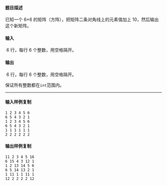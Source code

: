 #### 题目描述

已知一个 6×6 的矩阵（方阵），把矩阵二条对角线上的元素值加上 10，然后输出这个新矩阵。  

#### 输入

 6 行，每行 6 个整数，用空格隔开。

#### 输出

 6 行，每行 6 个整数，用空格隔开。

保证所有整数都在`int`范围内。

___

#### 输入样例复制

```
1 2 3 4 5 6
6 5 4 3 2 1
1 2 3 4 5 6
6 5 4 3 2 1
1 1 1 1 1 1
2 2 2 2 2 2
```

#### 输出样例复制

```
11 2 3 4 5 16
6 15 4 3 12 1
1 2 13 14 5 6
6 5 14 13 2 1
1 11 1 1 11 1
12 2 2 2 2 12
```